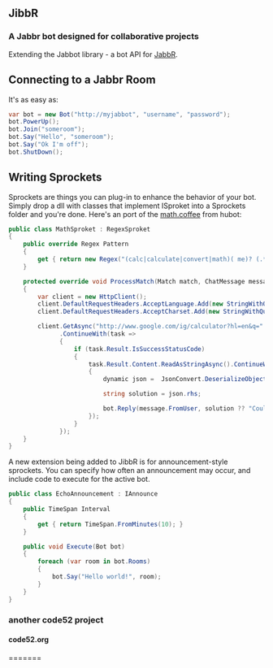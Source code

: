 ## JibbR

### A Jabbr bot designed for collaborative projects

Extending the Jabbot library - a bot API for [JabbR](https://github.com/davidfowl/JabbR).

## Connecting to a Jabbr Room

It's as easy as:

```csharp
var bot = new Bot("http://myjabbot", "username", "password");
bot.PowerUp();
bot.Join("someroom");
bot.Say("Hello", "someroom");
bot.Say("Ok I'm off");
bot.ShutDown();
```


## Writing Sprockets

Sprockets are things you can plug-in to enhance the behavior of your bot. Simply drop a dll with classes that implement
ISproket into a Sprockets folder and you're done. Here's an port of the [math.coffee](https://github.com/github/hubot/blob/master/src/scripts/math.coffee) from hubot:

```csharp
public class MathSproket : RegexSproket
{
    public override Regex Pattern
    {
        get { return new Regex("(calc|calculate|convert|math)( me)? (.*)"); }
    }

    protected override void ProcessMatch(Match match, ChatMessage message, Bot bot)
    {
        var client = new HttpClient();
        client.DefaultRequestHeaders.AcceptLanguage.Add(new StringWithQualityHeaderValue("en-us"));
        client.DefaultRequestHeaders.AcceptCharset.Add(new StringWithQualityHeaderValue("utf-8"));

        client.GetAsync("http://www.google.com/ig/calculator?hl=en&q=" + Uri.EscapeDataString(match.Groups[3].Value))
              .ContinueWith(task =>
              {
                  if (task.Result.IsSuccessStatusCode)
                  {
                      task.Result.Content.ReadAsStringAsync().ContinueWith(readTask =>
                      {
                          dynamic json =  JsonConvert.DeserializeObject(readTask.Result);

                          string solution = json.rhs;

                          bot.Reply(message.FromUser, solution ?? "Could not compute.", message.Room);
                      });
                  }
              });
    }
}
```

A new extension being added to JibbR is for announcement-style sprockets. You can specify how often an announcement may occur, and include code to execute for the active bot.

```csharp
public class EchoAnnouncement : IAnnounce
{
    public TimeSpan Interval
    {
        get { return TimeSpan.FromMinutes(10); }
    }

    public void Execute(Bot bot)
    {
        foreach (var room in bot.Rooms)
        {
            bot.Say("Hello world!", room);
        }
    }
}
```

### another code52 project

#### code52.org

=======
